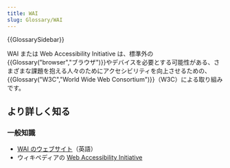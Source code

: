 ```yaml
---
title: WAI
slug: Glossary/WAI
---
```


{{GlossarySidebar}}

WAI または Web Accessibility Initiative は、標準外の{{Glossary("browser","ブラウザ")}}やデバイスを必要とする可能性がある、さまざまな課題を抱える人々のためにアクセシビリティを向上させるための、{{Glossary("W3C","World Wide Web Consortium")}}（W3C）による取り組みです。

## より詳しく知る

### 一般知識

- [WAI のウェブサイト](http://www.w3.org/WAI/)（英語）
- ウィキペディアの [Web Accessibility Initiative](https://ja.wikipedia.org/wiki/Web_Accessibility_Initiative)
